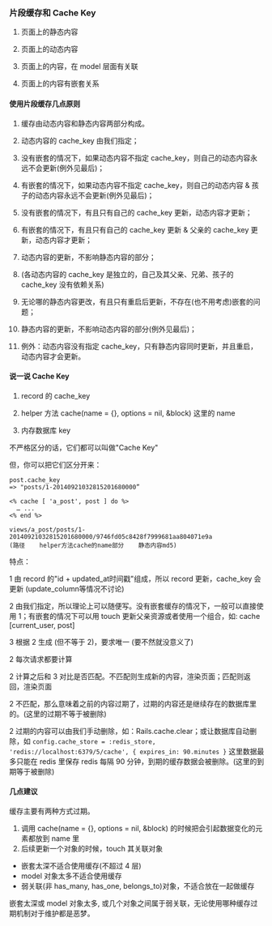 ### 片段缓存和 Cache Key

1) 页面上的静态内容

2) 页面上的动态内容

3) 页面上的内容，在 model 层面有关联

4) 页面上的内容有嵌套关系

#### 使用片段缓存几点原则

1. 缓存由动态内容和静态内容两部分构成。

2. 动态内容的 cache_key 由我们指定；
  2. 没有嵌套的情况下，如果动态内容不指定 cache_key，则自己的动态内容永远不会更新(例外见最后)；
  2. 有嵌套的情况下，如果动态内容不指定 cache_key，则自己的动态内容 & 孩子的动态内容永远不会更新(例外见最后)； 

3. 没有嵌套的情况下，有且只有自己的 cache_key 更新，动态内容才更新；

3. 有嵌套的情况下，有且只有自己的 cache_key 更新 & 父亲的 cache_key 更新，动态内容才更新；
4. 动态内容的更新，不影响静态内容的部分；

44. (各动态内容的 cache_key 是独立的，自己及其父亲、兄弟、孩子的 cache_key 没有依赖关系)

5. 无论哪的静态内容更改，有且只有重启后更新，不存在(也不用考虑)嵌套的问题；
6. 静态内容的更新，不影响动态内容的部分(例外见最后)；
7. 例外：动态内容没有指定 cache_key，只有静态内容同时更新，并且重启，动态内容才会更新。

#### 说一说 Cache Key

1) record 的 cache_key

2) helper 方法 cache(name = {}, options = nil, &block) 这里的 name

3) 内存数据库 key

不严格区分的话，它们都可以叫做"Cache Key"

但，你可以把它们区分开来：

```
post.cache_key
=> "posts/1-20140921032815201680000”
```

```
<% cache [ 'a_post', post ] do %>
  … ...
<% end %>
```

```
views/a_post/posts/1-20140921032815201680000/9746fd05c8428f7999681aa804071e9a
(路径    helper方法cache的name部分    静态内容md5)
```

特点：

1 由 record 的"id + updated_at时间戳"组成，所以 record 更新，cache_key 会更新 (update_column等情况不讨论)

2 由我们指定，所以理论上可以随便写。没有嵌套缓存的情况下，一般可以直接使用
1；有嵌套的情况下可以用 touch 更新父亲资源或者使用一个组合，如: cache [current_user, post]

3 根据 2 生成 (但不等于 2)，要求唯一 (要不然就没意义了)

2 每次请求都要计算

2 计算之后和 3 对比是否匹配。不匹配则生成新的内容，渲染页面；匹配则返回，渲染页面

2 不匹配，那么意味着之前的内容过期了，过期的内容还是继续存在的数据库里的。(这里的过期不等于被删除)

2 过期的内容可以由我们手动删除，如：Rails.cache.clear；或让数据库自动删除，如 
`config.cache_store = :redis_store, 'redis://localhost:6379/5/cache', { expires_in: 90.minutes }`
这里数据最多只能在 redis 里保存 redis 每隔 90 分钟，到期的缓存数据会被删除。(这里的到期等于被删除)

#### 几点建议

缓存主要有两种方式过期。
  1. 调用 cache(name = {}, options = nil, &block) 的时候把会引起数据变化的元素都放到 name 里
  2. 后续更新一个对象的时候，touch 其关联对象

- 嵌套太深不适合使用缓存(不超过 4 层)
- model 对象太多不适合使用缓存
- 弱关联(非 has_many, has_one, belongs_to)对象，不适合放在一起做缓存

嵌套太深或 model 对象太多, 或几个对象之间属于弱关联，无论使用哪种缓存过期机制对于维护都是恶梦。
